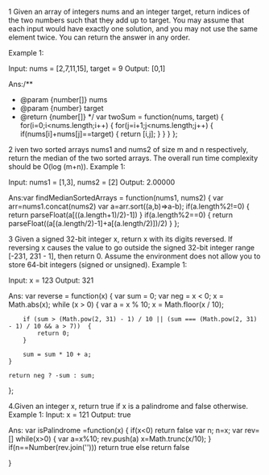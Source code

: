 1
Given an array of integers nums and an integer target, return indices of the two numbers such that they add up to target.
You may assume that each input would have exactly one solution, and you may not use the same element twice.
You can return the answer in any order.

Example 1:

Input: nums = [2,7,11,15], target = 9
Output: [0,1]

Ans:/\*\*

- @param {number[]} nums
- @param {number} target
- @return {number[]}
  \*/
  var twoSum = function(nums, target) {
  for(i=0;i<nums.length;i++)
  {
  for(j=i+1;j<nums.length;j++)
  {
  if(nums[i]+nums[j]==target)
  {
  return [i,j];
  }
  }
  }
  };

2
iven two sorted arrays nums1 and nums2 of size m and n respectively, return the median of the two sorted arrays.
The overall run time complexity should be O(log (m+n)).
Example 1:

Input: nums1 = [1,3], nums2 = [2]
Output: 2.00000

Ans:var findMedianSortedArrays = function(nums1, nums2) {
var arr=nums1.concat(nums2)
var a=arr.sort((a,b)=>a-b);
if(a.length%2!=0)
{
return parseFloat(a[((a.length+1)/2)-1])
}
if(a.length%2==0)
{
return parseFloat((a[(a.length/2)-1]+a[(a.length/2)])/2)
}
};

3
Given a signed 32-bit integer x, return x with its digits reversed. If reversing x causes the value to go outside the signed 32-bit integer range [-231, 231 - 1], then return 0.
Assume the environment does not allow you to store 64-bit integers (signed or unsigned).
Example 1:

Input: x = 123
Output: 321

Ans:
var reverse = function(x) {
var sum = 0;
var neg = x < 0;
x = Math.abs(x);
while (x > 0) {
var a = x % 10;
x = Math.floor(x / 10);

        if (sum > (Math.pow(2, 31) - 1) / 10 || (sum === (Math.pow(2, 31) - 1) / 10 && a > 7))  {
            return 0;
        }

        sum = sum * 10 + a;
    }

    return neg ? -sum : sum;

};

4.Given an integer x, return true if x is a
palindrome and false otherwise.
Example 1:
Input: x = 121
Output: true

Ans:
var isPalindrome =function(x) {
if(x<0)
return false
var n;
n=x;
var rev=[]
while(x>0)
{
var a=x%10;
rev.push(a)
x=Math.trunc(x/10);
}
if(n==Number(rev.join('')))
return true
else
return false

}

